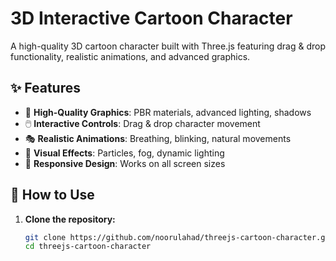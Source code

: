 # 3D Interactive Cartoon Character

A high-quality 3D cartoon character built with Three.js featuring drag & drop functionality, realistic animations, and advanced graphics.

## ✨ Features

- 🎨 **High-Quality Graphics**: PBR materials, advanced lighting, shadows
- 🖱️ **Interactive Controls**: Drag & drop character movement
- 🎭 **Realistic Animations**: Breathing, blinking, natural movements
- 🌟 **Visual Effects**: Particles, fog, dynamic lighting
- 📱 **Responsive Design**: Works on all screen sizes

## 🚀 How to Use

1. **Clone the repository:**
   ```bash
   git clone https://github.com/noorulahad/threejs-cartoon-character.git
   cd threejs-cartoon-character